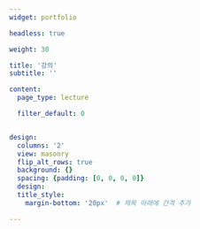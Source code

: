 ```yaml
---
widget: portfolio

headless: true

weight: 30

title: '강의'
subtitle: ''

content:
  page_type: lecture

  filter_default: 0


design:
  columns: '2'
  view: masonry
  flip_alt_rows: true
  background: {}
  spacing: {padding: [0, 0, 0, 0]}
  design:
  title_style:
    margin-bottom: '20px'  # 제목 아래에 간격 추가

---
```

